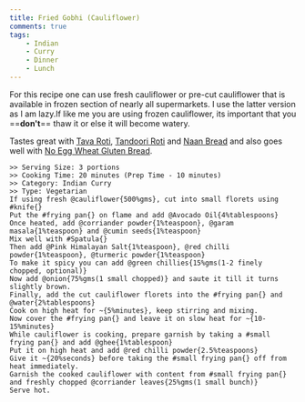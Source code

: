 ```yaml
---
title: Fried Gobhi (Cauliflower)
comments: true
tags:
    - Indian
    - Curry
    - Dinner
    - Lunch
---
```


For this recipe one can use fresh cauliflower or pre-cut cauliflower that is available in frozen section of nearly all supermarkets. I use the latter version as I am lazy.If like me you are using frozen cauliflower, its important that you ==**don't**== thaw it or else it will become watery.

Tastes great with [Tava Roti](../Breads/recipe_1_tava_roti.md), [Tandoori Roti](../Breads/recipe_3_tandoori_roti.md) and [Naan Bread](../Breads/recipe_4_naan_bread.md) and also goes well with [No Egg Wheat Gluten Bread](../Breads/recipe_2_wheat_gluten_bread.md).

```cooklang
>> Serving Size: 3 portions
>> Cooking Time: 20 minutes (Prep Time - 10 minutes)
>> Category: Indian Curry
>> Type: Vegetarian
If using fresh @cauliflower{500%gms}, cut into small florets using #knife{}
Put the #frying pan{} on flame and add @Avocado Oil{4%tablespoons}
Once heated, add @corriander powder{1%teaspoon}, @garam masala{1%teaspoon} and @cumin seeds{1%teaspoon}
Mix well with #Spatula{}
Then add @Pink Himalayan Salt{1%teaspoon}, @red chilli powder{1%teaspoon}, @turmeric powder{1%teaspoon}
To make it spicy you can add @green chillies{15%gms(1-2 finely chopped, optional)}
Now add @onion{75%gms(1 small chopped)} and saute it till it turns slightly brown.
Finally, add the cut cauliflower florets into the #frying pan{} and @water{2%tablespoons}
Cook on high heat for ~{5%minutes}, keep stirring and mixing.
Now cover the #frying pan{} and leave it on slow heat for ~{10-15%minutes}
While cauliflower is cooking, prepare garnish by taking a #small frying pan{} and add @ghee{1%tablespoon}
Put it on high heat and add @red chilli powder{2.5%teaspoons}
Give it ~{20%seconds} before taking the #small frying pan{} off from heat immediately.
Garnish the cooked cauliflower with content from #small frying pan{} and freshly chopped @corriander leaves{25%gms(1 small bunch)}
Serve hot.
```
